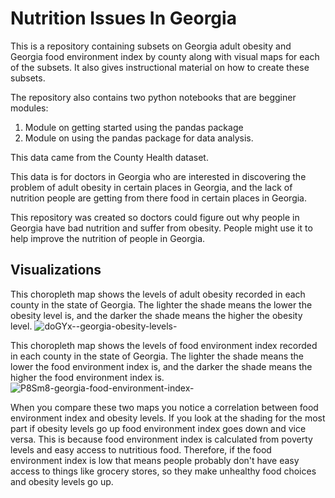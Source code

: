 # Nutrition Issues In Georgia
This is a repository containing subsets on Georgia adult obesity and Georgia food environment index by county along with visual maps for each of the subsets. It also gives instructional material on how to create these subsets.

The repository also contains two python notebooks that are begginer modules:
1. Module on getting started using the pandas package
2. Module on using the pandas package for data analysis.

This data came from the County Health dataset.

This data is for doctors in Georgia who are interested in discovering the problem of adult obesity in certain places in Georgia, and the lack of nutrition people are getting from there food in certain places in Georgia.

This repository was created so doctors could figure out why people in Georgia have bad nutrition and suffer from obesity. People might use it to help improve the nutrition of people in Georgia.

## Visualizations
This choropleth map shows the levels of adult obesity recorded in each county in the state of Georgia. The lighter the shade means the lower the obesity level is, and the darker the shade means the higher the obesity level.
![doGYx--georgia-obesity-levels-](https://user-images.githubusercontent.com/118312341/203134954-12d6f0e4-02c3-4fdf-88f9-54a9c02db56c.png)

This choropleth map shows the levels of food environment index recorded in each county in the state of Georgia. The lighter the shade means the lower the food environment index is, and the darker the shade means the higher the food environment index is.
![P8Sm8-georgia-food-environment-index-](https://user-images.githubusercontent.com/118312341/203143028-c5bdbaa8-b0dd-4dc6-acdb-2f3711369c83.png)

When you compare these two maps you notice a correlation between food environment index and obesity levels. If you look at the shading for the most part if obesity levels go up food environment index goes down and vice versa. This is because food environment index is calculated from poverty levels and easy access to nutritious food. Therefore, if the food environment index is low that means people probably don't have easy access to things like grocery stores, so they make unhealthy food choices and obesity levels go up.
